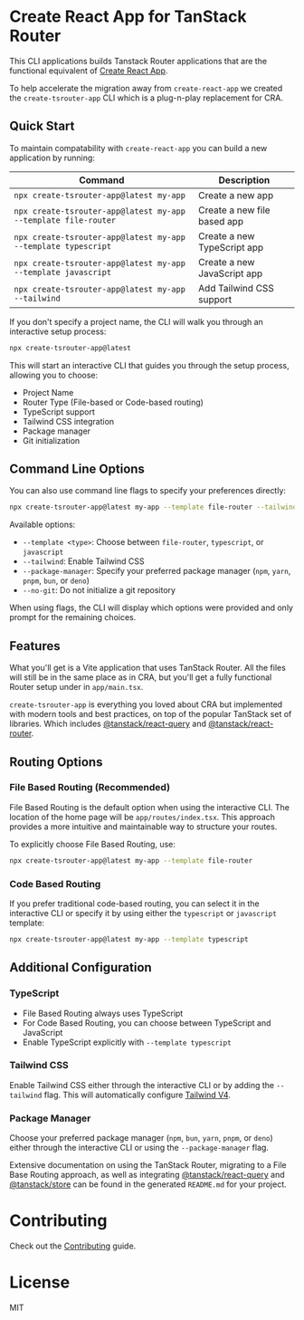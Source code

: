 # Create React App for TanStack Router

This CLI applications builds Tanstack Router applications that are the functional equivalent of [Create React App](https://create-react-app.dev/).

To help accelerate the migration away from `create-react-app` we created the `create-tsrouter-app` CLI which is a plug-n-play replacement for CRA.

## Quick Start

To maintain compatability with `create-react-app` you can build a new application by running:

| Command                                                        | Description                 |
| -------------------------------------------------------------- | --------------------------- |
| `npx create-tsrouter-app@latest my-app`                        | Create a new app            |
| `npx create-tsrouter-app@latest my-app --template file-router` | Create a new file based app |
| `npx create-tsrouter-app@latest my-app --template typescript`  | Create a new TypeScript app |
| `npx create-tsrouter-app@latest my-app --template javascript`  | Create a new JavaScript app |
| `npx create-tsrouter-app@latest my-app --tailwind`             | Add Tailwind CSS support    |

If you don't specify a project name, the CLI will walk you through an interactive setup process:

```bash
npx create-tsrouter-app@latest
```

This will start an interactive CLI that guides you through the setup process, allowing you to choose:

- Project Name
- Router Type (File-based or Code-based routing)
- TypeScript support
- Tailwind CSS integration
- Package manager
- Git initialization

## Command Line Options

You can also use command line flags to specify your preferences directly:

```bash
npx create-tsrouter-app@latest my-app --template file-router --tailwind --package-manager pnpm
```

Available options:

- `--template <type>`: Choose between `file-router`, `typescript`, or `javascript`
- `--tailwind`: Enable Tailwind CSS
- `--package-manager`: Specify your preferred package manager (`npm`, `yarn`, `pnpm`, `bun`, or `deno`)
- `--no-git`: Do not initialize a git repository

When using flags, the CLI will display which options were provided and only prompt for the remaining choices.

## Features

What you'll get is a Vite application that uses TanStack Router. All the files will still be in the same place as in CRA, but you'll get a fully functional Router setup under in `app/main.tsx`.

`create-tsrouter-app` is everything you loved about CRA but implemented with modern tools and best practices, on top of the popular TanStack set of libraries. Which includes [@tanstack/react-query](https://tanstack.com/query/latest) and [@tanstack/react-router](https://tanstack.com/router/latest).

## Routing Options

### File Based Routing (Recommended)

File Based Routing is the default option when using the interactive CLI. The location of the home page will be `app/routes/index.tsx`. This approach provides a more intuitive and maintainable way to structure your routes.

To explicitly choose File Based Routing, use:

```bash
npx create-tsrouter-app@latest my-app --template file-router
```

### Code Based Routing

If you prefer traditional code-based routing, you can select it in the interactive CLI or specify it by using either the `typescript` or `javascript` template:

```bash
npx create-tsrouter-app@latest my-app --template typescript
```

## Additional Configuration

### TypeScript

- File Based Routing always uses TypeScript
- For Code Based Routing, you can choose between TypeScript and JavaScript
- Enable TypeScript explicitly with `--template typescript`

### Tailwind CSS

Enable Tailwind CSS either through the interactive CLI or by adding the `--tailwind` flag. This will automatically configure [Tailwind V4](https://tailwindcss.com/).

### Package Manager

Choose your preferred package manager (`npm`, `bun`, `yarn`, `pnpm`, or `deno`) either through the interactive CLI or using the `--package-manager` flag.

Extensive documentation on using the TanStack Router, migrating to a File Base Routing approach, as well as integrating [@tanstack/react-query](https://tanstack.com/query/latest) and [@tanstack/store](https://tanstack.com/store/latest) can be found in the generated `README.md` for your project.

# Contributing

Check out the [Contributing](CONTRIBUTING.md) guide.

# License

MIT
